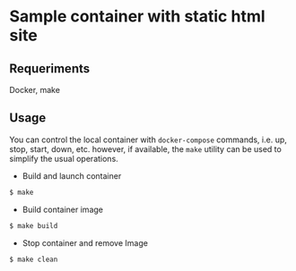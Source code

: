 # Sample container with static html site

## Requeriments

Docker, make

## Usage
You can control the local container with ```docker-compose``` commands, i.e. up, stop, start, down, etc. however, if available, the ```make``` utility can be used to simplify the usual operations.

- Build and launch container

```bash
$ make
```
- Build container image

```bash
$ make build
```
- Stop container and remove Image

```bash
$ make clean
```
